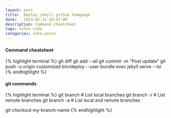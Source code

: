 ```yaml
---
layout: post
title:  Deploy jekyll github homepage
date:   2023-05-11 10:47:00
description: Command cheatsheet
tags: notes code
categories: note-posts
---
```

#### Command cheatsheet

{% highlight terminal %}
git diff
git add --all 
git commit -m "Post update" 
git push -u origin customized 
bin/deploy --user
bundle exec jekyll serve --lsi
{% endhighlight %}

#### git commands

{% highlight terminal %}
git branch # List local branches 
git branch -r # List remote branches 
git branch -a # List local and remote branches

git checkout my-branch-name
{% endhighlight %}